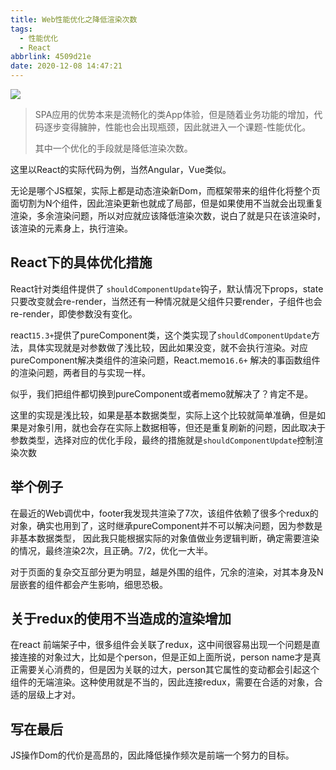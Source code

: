 ```yaml
---
title: Web性能优化之降低渲染次数
tags:
  - 性能优化
  - React
abbrlink: 4509d21e
date: 2020-12-08 14:47:21
---
```



![](https://static.1991421.cn/2020/2020-12-08-222757.jpeg)


> SPA应用的优势本来是流畅化的类App体验，但是随着业务功能的增加，代码逐步变得臃肿，性能也会出现瓶颈，因此就进入一个课题-性能优化。
> 
> 其中一个优化的手段就是降低渲染次数。

这里以React的实际代码为例，当然Angular，Vue类似。

无论是哪个JS框架，实际上都是动态渲染新Dom，而框架带来的组件化将整个页面切割为N个组件，因此渲染更新也就成了局部，但是如果使用不当就会出现重复渲染，多余渲染问题，所以对应就应该降低渲染次数，说白了就是只在该渲染时，该渲染的元素身上，执行渲染。


## React下的具体优化措施

React针对类组件提供了 `shouldComponentUpdate`钩子，默认情况下props，state只要改变就会re-render，当然还有一种情况就是父组件只要render，子组件也会re-render，即使参数没有变化。

react`15.3+`提供了pureComponent类，这个类实现了`shouldComponentUpdate`方法，具体实现就是对参数做了浅比较，因此如果没变，就不会执行渲染。对应pureComponent解决类组件的渲染问题，React.memo`16.6+` 解决的事函数组件的渲染问题，两者目的与实现一样。

似乎，我们把组件都切换到pureComponent或者memo就解决了？肯定不是。


这里的实现是浅比较，如果是基本数据类型，实际上这个比较就简单准确，但是如果是对象引用，就也会存在实际上数据相等，但还是重复刷新的问题，因此取决于参数类型，选择对应的优化手段，最终的措施就是`shouldComponentUpdate`控制渲染次数


## 举个例子

在最近的Web调优中，footer我发现共渲染了7次，该组件依赖了很多个redux的对象，确实也用到了，这时继承pureComponent并不可以解决问题，因为参数是非基本数据类型， 因此我只能根据实际的对象值做业务逻辑判断，确定需要渲染的情况，最终渲染2次，且正确。7/2，优化一大半。

对于页面的复杂交互部分更为明显，越是外围的组件，冗余的渲染，对其本身及N层嵌套的组件都会产生影响，细思恐极。

## 关于redux的使用不当造成的渲染增加

在react 前端架子中，很多组件会关联了redux，这中间很容易出现一个问题是直接连接的对象过大，比如是个person，但是正如上面所说，person name才是真正需要关心消费的，但是因为关联的过大，person其它属性的变动都会引起这个组件的无端渲染。这种使用就是不当的，因此连接redux，需要在合适的对象，合适的层级上才对。


## 写在最后
JS操作Dom的代价是高昂的，因此降低操作频次是前端一个努力的目标。








